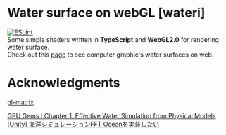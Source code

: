 # Water surface on webGL [wateri]
[![ESLint](https://github.com/samenachan/wateri/actions/workflows/eslint.yml/badge.svg?branch=main)](https://github.com/samenachan/wateri/actions/workflows/eslint.yml)  
Some simple shaders written in **TypeScript** and **WebGL2.0** for rendering water surface.  
Check out this [page](https://samenachan.github.io/wateri/public/) to see computer graphic's water surfaces on web.

# Acknowledgments
[gl-matrix](https://github.com/toji/gl-matrix).

[GPU Gems I Chapter 1. Effective Water Simulation from Physical Models ](https://developer.nvidia.com/gpugems/gpugems/part-i-natural-effects/chapter-1-effective-water-simulation-physical-models)  
[[Unity] 海洋シミュレーションFFT Oceanを実装したい](https://qiita.com/Red_Black_GPGPU/items/2652f5bfd6d311d2034b)
